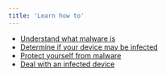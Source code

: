 ```yaml
---
title: 'Learn how to'
---
```

- [Understand what malware is](en/topics/practice-1-emergencies/4-malware/3-1-learn.md)
- [Determine if your device may be infected](en/topics/practice-1-emergencies/4-malware/3-2-learn.md)
- [Protect yourself from malware](en/topics/practice-1-emergencies/4-malware/3-3-learn.md)
- [Deal with an infected device](en/topics/practice-1-emergencies/4-malware/3-4-learn.md)
